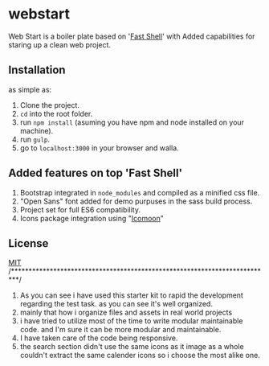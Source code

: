 # webstart
Web Start is a boiler plate based on '[Fast Shell](https://hosseinkarami.com/fastshell/)' with Added capabilities 
for staring up a clean web project.

## Installation
as simple as:
1. Clone the project.
2. `cd` into the root folder.
3. run `npm install` (asuming you have npm and node installed on your machine).
4. run `gulp`.
5. go to `localhost:3000` in your browser and walla.

## Added features on top 'Fast Shell'
1. Bootstrap integrated in `node_modules` and compiled as a minified css file.
2. "Open Sans" font added for demo purpuses in the sass build process.
3. Project set for full ES6 compatibility. 
4. Icons package integration using "[Icomoon](https://icomoon.io/app)" 

## License
[MIT](https://github.com/verybluebot/webstart/blob/master/LICENSE.md)
/**************************************************************************/


1. As you can see i have used this starter kit to rapid the development regarding the test task. 
as you can see it's well organized.
2. mainly that how i organize files and assets in real world projects
3. i have tried to utilize most of the time to write modular maintainable code. and I'm sure it can be more modular and maintainable.
4. I have taken care of the code being responsive.
5. the search section didn't use the same icons as it image as a whole couldn't extract the same calender icons so i choose the most alike one.
